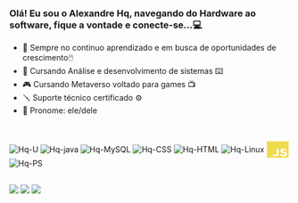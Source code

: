 ### Olá! Eu sou o Alexandre Hq, navegando do Hardware ao software, fique a vontade e conecte-se...💻

- 🔭 Sempre no continuo aprendizado e em busca de oportunidades de crescimento🖱️
- 🤖 Cursando Análise e desenvolvimento de sistemas ⌨️
- 🎮 Cursando Metaverso voltado para games 📺
- 🪛 Suporte técnico certificado ⚙️
- 📖 Pronome: ele/dele

 ##
  
  <div style="display: inline_block"><br>
        
   <img align="center" alt="Hq-U" height="30" width="40" src="https://cdn.jsdelivr.net/gh/devicons/devicon/icons/unrealengine/unrealengine-original-wordmark.svg">
   
   <img align="center" alt="Hq-java" height="30" width="40" src="https://cdn.jsdelivr.net/gh/devicons/devicon/icons/java/java-original-wordmark.svg">
        
   <img align="center" alt="Hq-MySQL" height="30" width="40" src="https://cdn.jsdelivr.net/gh/devicons/devicon/icons/mysql/mysql-original-wordmark.svg">
   
  <img align="center" alt="Hq-CSS" height="30" width="40" src="https://cdn.jsdelivr.net/gh/devicons/devicon/icons/css3/css3-original-wordmark.svg">
          
  <img align="center" alt="Hq-HTML" height="30" width="40" src="https://cdn.jsdelivr.net/gh/devicons/devicon/icons/html5/html5-original-wordmark.svg">   
  
  <img align="center" alt="Hq-Linux" height="30" width="40" src="https://cdn.jsdelivr.net/gh/devicons/devicon/icons/linux/linux-original.svg">

  <img align="center" alt="Hq-Js" height="30" width="40" src="https://raw.githubusercontent.com/devicons/devicon/master/icons/javascript/javascript-plain.svg">
          
  <img align="center" alt="Hq-PS" height="30" width="40" src="https://cdn.jsdelivr.net/gh/devicons/devicon/icons/photoshop/photoshop-line.svg">      

</div>
  
 ##
 
<div> 

 <a href="https://www.linkedin.com/in/alexandre-hq/" target="_blank"><img src="https://img.shields.io/badge/-LinkedIn-%230077B5?style=for-the-badge&logo=linkedin&logoColor=white" target="_blank"></a>
 <a href="https://discord.com/channels/@AlexandreHq9106" target="_blank"><img src="https://img.shields.io/badge/Discord-7289DA?style=for-the-badge&logo=discord&logoColor=white" target="_blank"></a>
 <a href = "mailto:alexandrehenriquehq10@gmail.com"><img src="https://img.shields.io/badge/-Gmail-%23333?style=for-the-badge&logo=gmail&logoColor=red" target="_blank"></a> 
  
</div>


 <!--
<div>
  <a href="https://github.com/AlexandreHQ10">
  <img height="150em" src="https://github-readme-stats.vercel.app/api?username=AlexandreHQ10&show_icons=true&theme=merko&include_all_commits=true&count_private=true"/>
  <img height="150em" src="https://github-readme-stats.vercel.app/api/top-langs/?username=AlexandreHQ10&layout=compact&langs_count=168&theme=tokyonight"/>
</div>
-->

          
